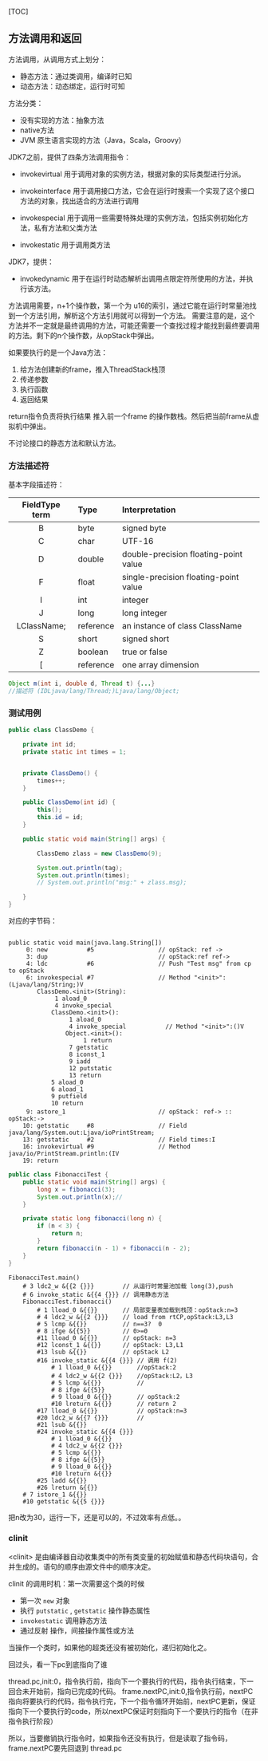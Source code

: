 
[TOC]

## 方法调用和返回


方法调用，从调用方式上划分：

+ 静态方法：通过类调用，编译时已知
+ 动态方法：动态绑定，运行时可知


方法分类：

+ 没有实现的方法：抽象方法
+ native方法
+ JVM 原生语言实现的方法（Java，Scala，Groovy）



JDK7之前，提供了四条方法调用指令：

+ invokevirtual 用于调用对象的实例方法，根据对象的实际类型进行分派。
+ invokeinterface 用于调用接口方法，它会在运行时搜索一个实现了这个接口方法的对象，找出适合的方法进行调用
+ invokespecial 用于调用一些需要特殊处理的实例方法，包括实例初始化方法，私有方法和父类方法

+ invokestatic 用于调用类方法

JDK7，提供：

+ invokedynamic 用于在运行时动态解析出调用点限定符所使用的方法，并执行该方法。



方法调用需要，n+1个操作数，第一个为 u16的索引，通过它能在运行时常量池找到一个方法引用，解析这个方法引用就可以得到一个方法。 需要注意的是，这个方法并不一定就是最终调用的方法，可能还需要一个查找过程才能找到最终要调用的方法。剩下的n个操作数，从opStack中弹出。



如果要执行的是一个Java方法：

1. 给方法创建新的frame，推入ThreadStack栈顶
2. 传递参数
3. 执行函数
4. 返回结果


return指令负责将执行结果 推入前一个frame 的操作数栈。然后把当前frame从虚拟机中弹出。


不讨论接口的静态方法和默认方法。






### 方法描述符



基本字段描述符：


|FieldType term |Type |Interpretation
|:-:|:-|:-|
|B |byte |signed byte
|C |char | UTF-16
|D |double |double-precision floating-point value
|F |float |single-precision floating-point value
|I |int |integer
|J |long |long integer
|LClassName;|reference |an instance of class ClassName
|S |short |signed short
|Z |boolean |true or false
|[ |reference |one array dimension



```java
Object m(int i, double d, Thread t) {...}
//描述符 (IDLjava/lang/Thread;)Ljava/lang/Object;
```


### 测试用例




```java
public class ClassDemo {

    private int id;
    private static int times = 1;


    private ClassDemo() {
        times++;
    }

    public ClassDemo(int id) {
        this();
        this.id = id;
    }

    public static void main(String[] args) {

        ClassDemo zlass = new ClassDemo(9);

        System.out.println(tag);
        System.out.println(times);
        // System.out.println("msg:" + zlass.msg);

    }
}
```

对应的字节码：

```

public static void main(java.lang.String[])
     0: new           #5                  // opStack: ref ->
     3: dup                               // opStack:ref ref->
     4: ldc           #6                  // Push "Test msg" from cp to opStack
     6: invokespecial #7                  // Method "<init>":(Ljava/lang/String;)V
        ClassDemo.<init>(String):
             1 aload_0
             4 invoke_special
            ClassDemo.<init>(): 
                 1 aload_0 
                 4 invoke_special           // Method "<init>":()V
                Object.<init>(): 
                     1 return
                 7 getstatic
                 8 iconst_1
                 9 iadd
                 12 putstatic
                 13 return
            5 aload_0
            6 aload_1
            9 putfield
            10 return 
     9: astore_1                          // opStack： ref-> :: opStack:->
    10: getstatic     #8                  // Field java/lang/System.out:Ljava/ioPrintStream;
    13: getstatic     #2                  // Field times:I
    16: invokevirtual #9                  // Method java/io/PrintStream.println:(IV
    19: return
```




```java
public class FibonacciTest {
    public static void main(String[] args) {
        long x = fibonacci(3);
        System.out.println(x);//
    }

    private static long fibonacci(long n) {
        if (n < 3) {
            return n;
        }
        return fibonacci(n - 1) + fibonacci(n - 2);
    }
}
```


```
FibonacciTest.main() 
    # 3 ldc2_w &{{2 {}}}        // 从运行时常量池加载 long(3),push 
    # 6 invoke_static &{{4 {}}} // 调用静态方法
    FibonacciTest.fibonacci() 
        # 1 lload_0 &{{}}       // 局部变量表加载到栈顶：opStack:n=3
        # 4 ldc2_w &{{2 {}}}    // load from rtCP,opStack:L3,L3
        # 5 lcmp &{{}}          // n==3?  0
        # 8 ifge &{{5}}         // 0>=0
        #11 lload_0 &{{}}       // opStack: n=3
        #12 lconst_1 &{{}}      // opStack: L3,L1
        #13 lsub &{{}}          // opStack L2
        #16 invoke_static &{{4 {}}} // 调用 f(2)
            # 1 lload_0 &{{}}       //opStack:2
            # 4 ldc2_w &{{2 {}}}    //opStack:L2，L3
            # 5 lcmp &{{}}          //
            # 8 ifge &{{5}}
            # 9 lload_0 &{{}}       // opStack:2
            #10 lreturn &{{}}       // return 2
        #17 lload_0 &{{}}           // opStack:n=3
        #20 ldc2_w &{{7 {}}}        // 
        #21 lsub &{{}}
        #24 invoke_static &{{4 {}}}
            # 1 lload_0 &{{}}
            # 4 ldc2_w &{{2 {}}}
            # 5 lcmp &{{}}
            # 8 ifge &{{5}}
            # 9 lload_0 &{{}}
            #10 lreturn &{{}}
        #25 ladd &{{}}
        #26 lreturn &{{}}
    # 7 istore_1 &{{}}
    #10 getstatic &{{5 {}}}

```


把n改为30，运行一下，还是可以的，不过效率有点低。。



### clinit


\<clinit\> 是由编译器自动收集类中的所有类变量的初始赋值和静态代码块语句，合并生成的。语句的顺序由源文件中的顺序决定。

clinit 的调用时机：第一次需要这个类的时候

+ 第一次 `new` 对象
+ 执行 `putstatic` , `getstatic` 操作静态属性 
+ `invokestatic` 调用静态方法
+ 通过反射 操作，间接操作属性或方法

当操作一个类时，如果他的超类还没有被初始化，递归初始化之。





回过头，看一下pc到底指向了谁

thread.pc,init:0，指令执行前，指向下一个要执行的代码，指令执行结束，下一回合未开始前，指向已完成的代码。
frame.nextPC,init:0,指令执行前，nextPC指向将要执行的代码，指令执行完，下一个指令循环开始前，nextPC更新，保证指向下一个要执行的code，所以nextPC保证时刻指向下一个要执行的指令（在非指令执行阶段）

所以，当要撤销执行指令时，如果指令还没有执行，但是读取了指令码，frame.nextPC要先回退到 thread.pc

























